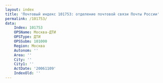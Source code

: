```yaml
---
layout: index
title: 'Почтовый индекс 101753: отделение почтовой связи Почты России'
permalink: /101753/
data:
    Index: 101753
    OPSName: Москва-ДТИ
    OPSType: ДТИ
    OPSSubm: 101000
    Region: Москва
    Autonom: ''
    Area: ''
    City: ''
    City1: ''
    ActDate: '20061109'
    IndexOld: ''
---
```

